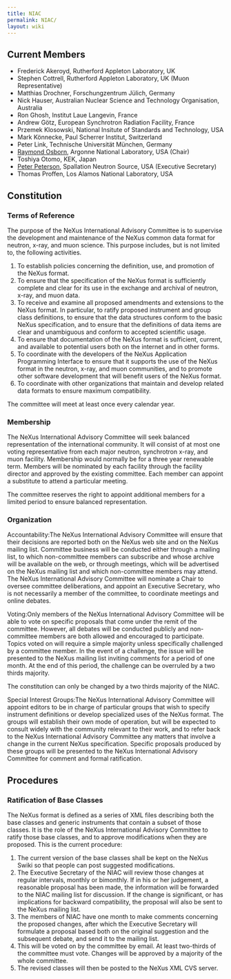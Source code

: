 ```yaml
---
title: NIAC
permalink: NIAC/
layout: wiki
---
```


Current Members
---------------

-   Frederick Akeroyd, Rutherford Appleton Laboratory, UK
-   Stephen Cottrell, Rutherford Appleton Laboratory, UK (Muon
    Representative)
-   Matthias Drochner, Forschungzentrum Jülich, Germany
-   Nick Hauser, Australian Nuclear Science and Technology Organisation,
    Australia
-   Ron Ghosh, Institut Laue Langevin, France
-   Andrew Götz, European Synchrotron Radiation Facility, France
-   Przemek Klosowski, National Insitute of Standards and Technology,
    USA
-   Mark Könnecke, Paul Scherrer Institut, Switzerland
-   Peter Link, Technische Universität München, Germany
-   [Raymond Osborn](User%3ARay "wikilink"), Argonne National
    Laboratory, USA (Chair)
-   Toshiya Otomo, KEK, Japan
-   [Peter Peterson](User%3APfpeterson "wikilink"), Spallation Neutron
    Source, USA (Executive Secretary)
-   Thomas Proffen, Los Alamos National Laboratory, USA

Constitution
------------

### Terms of Reference

The purpose of the NeXus International Advisory Committee is to
supervise the development and maintenance of the NeXus common data
format for neutron, x-ray, and muon science. This purpose includes, but
is not limited to, the following activities.

1.  To establish policies concerning the definition, use, and promotion
    of the NeXus format.
2.  To ensure that the specification of the NeXus format is sufficiently
    complete and clear for its use in the exchange and archival of
    neutron, x-ray, and muon data.
3.  To receive and examine all proposed amendments and extensions to the
    NeXus format. In particular, to ratify proposed instrument and group
    class definitions, to ensure that the data structures conform to the
    basic NeXus specification, and to ensure that the definitions of
    data items are clear and unambiguous and conform to accepted
    scientific usage.
4.  To ensure that documentation of the NeXus format is sufficient,
    current, and available to potential users both on the internet and
    in other forms.
5.  To coordinate with the developers of the NeXus Application
    Programming Interface to ensure that it supports the use of the
    NeXus format in the neutron, x-ray, and muon communities, and to
    promote other software development that will benefit users of the
    NeXus format.
6.  To coordinate with other organizations that maintain and develop
    related data formats to ensure maximum compatibility.

The committee will meet at least once every calendar year.

### Membership

The NeXus International Advisory Committee will seek balanced
representation of the international community. It will consist of at
most one voting representative from each major neutron, synchrotron
x-ray, and muon facility. Membership would normally be for a three year
renewable term. Members will be nominated by each facility through the
facility director and approved by the existing committee. Each member
can appoint a substitute to attend a particular meeting.

The committee reserves the right to appoint additional members for a
limited period to ensure balanced representation.

### Organization

Accountability:The NeXus International Advisory Committee will ensure that their decisions are reported both on the NeXus web site and on the NeXus mailing list. Committee business will be conducted either through a mailing list, to which non-committee members can subscribe and whose archive will be available on the web, or through meetings, which will be advertised on the NeXus mailing list and which non-committee members may attend.  
The NeXus International Advisory Committee will nominate a Chair to
oversee committee deliberations, and appoint an Executive Secretary, who
is not necessarily a member of the committee, to coordinate meetings and
online debates.

Voting:Only members of the NeXus International Advisory Committee will be able to vote on specific proposals that come under the remit of the committee. However, all debates will be conducted publicly and non-committee members are both allowed and encouraged to participate.  
Topics voted on will require a simple majority unless specifically
challenged by a committee member. In the event of a challenge, the issue
will be presented to the NeXus mailing list inviting comments for a
period of one month. At the end of this period, the challenge can be
overruled by a two thirds majority.

The constitution can only be changed by a two thirds majority of the
NIAC.

Special Interest Groups:The NeXus International Advisory Committee will appoint editors to be in charge of particular groups that wish to specify instrument definitions or develop specialized uses of the NeXus format. The groups will establish their own mode of operation, but will be expected to consult widely with the community relevant to their work, and to refer back to the NeXus International Advisory Committee any matters that involve a change in the current NeXus specification. Specific proposals produced by these groups will be presented to the NeXus International Advisory Committee for comment and formal ratification.  

Procedures
----------

### Ratification of Base Classes

The NeXus format is defined as a series of XML files describing both the
base classes and generic instruments that contain a subset of those
classes. It is the role of the NeXus International Advisory Committee to
ratify those base classes, and to approve modifications when they are
proposed. This is the current procedure:

1.  The current version of the base classes shall be kept on the NeXus
    Swiki so that people can post suggested modifications.
2.  The Executive Secretary of the NIAC will review those changes at
    regular intervals, monthly or bimonthly. If in his or her judgement,
    a reasonable proposal has been made, the information will be
    forwarded to the NIAC mailing list for discussion. If the change is
    significant, or has implications for backward compatibility, the
    proposal will also be sent to the NeXus mailing list.
3.  The members of NIAC have one month to make comments concerning the
    proposed changes, after which the Executive Secretary will formulate
    a proposal based both on the original suggestion and the subsequent
    debate, and send it to the mailing list.
4.  This will be voted on by the committee by email. At least two-thirds
    of the committee must vote. Changes will be approved by a majority
    of the whole committee.
5.  The revised classes will then be posted to the NeXus XML CVS server.

